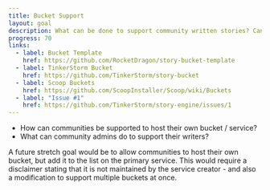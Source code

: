 ```yaml
---
title: Bucket Support
layout: goal
description: What can be done to support community written stories? Can other communities host their own?
progress: 70
links:
  - label: Bucket Template
    href: https://github.com/RocketDragon/story-bucket-template
  - label: TinkerStorm Bucket
    href: https://github.com/TinkerStorm/story-bucket
  - label: Scoop Buckets
    href: https://github.com/ScoopInstaller/Scoop/wiki/Buckets
  - label: "Issue #1"
    href: https://github.com/TinkerStorm/story-engine/issues/1
---
```


- How can communities be supported to host their own bucket / service?
- What can community admins do to support their writers?

A future stretch goal would be to allow communities to host their own bucket, but add it to the list on the primary service. This would require a disclaimer stating that it is not maintained by the service creator - and also a modification to support multiple buckets at once.
